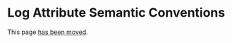 # Log Attribute Semantic Conventions

This page [has been moved](/specification/general/logs-general.md).
